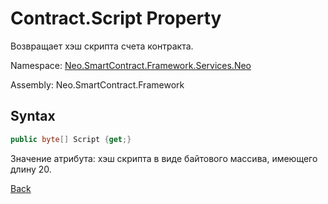 # Contract.Script Property

Возвращает хэш скрипта счета контракта.

Namespace: [Neo.SmartContract.Framework.Services.Neo](../../neo.md)

Assembly: Neo.SmartContract.Framework

## Syntax

```c#
public byte[] Script {get;}
```

Значение атрибута: хэш скрипта в виде байтового массива, имеющего длину 20.



[Back](../Account.md)
